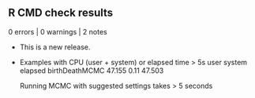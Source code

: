 ## R CMD check results

0 errors | 0 warnings | 2 notes

* This is a new release.


* Examples with CPU (user + system) or elapsed time > 5s
                   user system elapsed
  birthDeathMCMC 47.155   0.11  47.503
  
  Running MCMC with suggested settings takes > 5 seconds
